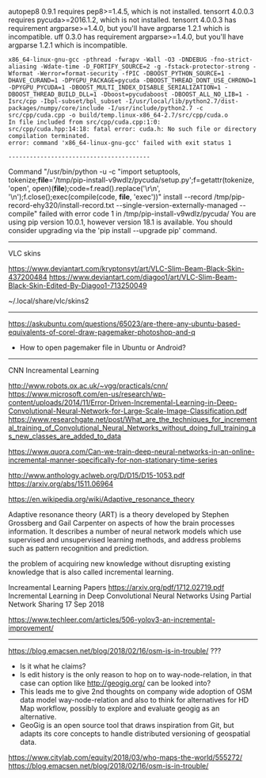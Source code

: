 autopep8 0.9.1 requires pep8>=1.4.5, which is not installed.
tensorrt 4.0.0.3 requires pycuda>=2016.1.2, which is not installed.
tensorrt 4.0.0.3 has requirement argparse>=1.4.0, but you'll have argparse 1.2.1 which is incompatible.
uff 0.3.0 has requirement argparse>=1.4.0, but you'll have argparse 1.2.1 which is incompatible.

    x86_64-linux-gnu-gcc -pthread -fwrapv -Wall -O3 -DNDEBUG -fno-strict-aliasing -Wdate-time -D_FORTIFY_SOURCE=2 -g -fstack-protector-strong -Wformat -Werror=format-security -fPIC -DBOOST_PYTHON_SOURCE=1 -DHAVE_CURAND=1 -DPYGPU_PACKAGE=pycuda -DBOOST_THREAD_DONT_USE_CHRONO=1 -DPYGPU_PYCUDA=1 -DBOOST_MULTI_INDEX_DISABLE_SERIALIZATION=1 -DBOOST_THREAD_BUILD_DLL=1 -Dboost=pycudaboost -DBOOST_ALL_NO_LIB=1 -Isrc/cpp -Ibpl-subset/bpl_subset -I/usr/local/lib/python2.7/dist-packages/numpy/core/include -I/usr/include/python2.7 -c src/cpp/cuda.cpp -o build/temp.linux-x86_64-2.7/src/cpp/cuda.o
    In file included from src/cpp/cuda.cpp:1:0:
    src/cpp/cuda.hpp:14:18: fatal error: cuda.h: No such file or directory
    compilation terminated.
    error: command 'x86_64-linux-gnu-gcc' failed with exit status 1
    
    ----------------------------------------
Command "/usr/bin/python -u -c "import setuptools, tokenize;__file__='/tmp/pip-install-v9wdlz/pycuda/setup.py';f=getattr(tokenize, 'open', open)(__file__);code=f.read().replace('\r\n', '\n');f.close();exec(compile(code, __file__, 'exec'))" install --record /tmp/pip-record-ehy320/install-record.txt --single-version-externally-managed --compile" failed with error code 1 in /tmp/pip-install-v9wdlz/pycuda/
You are using pip version 10.0.1, however version 18.1 is available.
You should consider upgrading via the 'pip install --upgrade pip' command.


----------------

VLC skins

https://www.deviantart.com/kryptonsyt/art/VLC-Slim-Beam-Black-Skin-437200484
https://www.deviantart.com/diagoo1/art/VLC-Slim-Beam-Black-Skin-Edited-By-Diagoo1-713250049

~/.local/share/vlc/skins2

---

https://askubuntu.com/questions/65023/are-there-any-ubuntu-based-equivalents-of-corel-draw-pagemaker-photoshop-and-q

* How to open pagemaker file in Ubuntu or Android?


----

CNN Increamental Learning

http://www.robots.ox.ac.uk/~vgg/practicals/cnn/
https://www.microsoft.com/en-us/research/wp-content/uploads/2014/11/Error-Driven-Incremental-Learning-in-Deep-Convolutional-Neural-Network-for-Large-Scale-Image-Classification.pdf
https://www.researchgate.net/post/What_are_the_techniques_for_incremental_training_of_Convolutional_Neural_Networks_without_doing_full_training_as_new_classes_are_added_to_data

https://www.quora.com/Can-we-train-deep-neural-networks-in-an-online-incremental-manner-specifically-for-non-stationary-time-series

http://www.anthology.aclweb.org/D/D15/D15-1053.pdf
https://arxiv.org/abs/1511.06964


https://en.wikipedia.org/wiki/Adaptive_resonance_theory

Adaptive resonance theory (ART) is a theory developed by Stephen Grossberg and Gail Carpenter on aspects of how the brain processes information. It describes a number of neural network models which use supervised and unsupervised learning methods, and address problems such as pattern recognition and prediction.

the problem of acquiring new knowledge without disrupting existing knowledge that is also called incremental learning.

Increamental Learning Papers
https://arxiv.org/pdf/1712.02719.pdf
Incremental Learning in Deep Convolutional Neural Networks Using Partial Network Sharing
17 Sep 2018


https://www.techleer.com/articles/506-yolov3-an-incremental-improvement/


----
https://blog.emacsen.net/blog/2018/02/16/osm-is-in-trouble/  ???
- Is it what he claims?
- Is edit history is the only reason to hop on to way-node-relation, in that case can option like http://geogig.org/ can be looked into?
- This leads me to give 2nd thoughts on company wide adoption of OSM data model way-node-relation and also to think for alternatives for HD Map workflow, possibly to explore and evaluate geogig as an alternative.
- GeoGig is an open source tool that draws inspiration from Git, but adapts its core concepts to handle distributed versioning of geospatial data.

https://www.citylab.com/equity/2018/03/who-maps-the-world/555272/
https://blog.emacsen.net/blog/2018/02/16/osm-is-in-trouble/